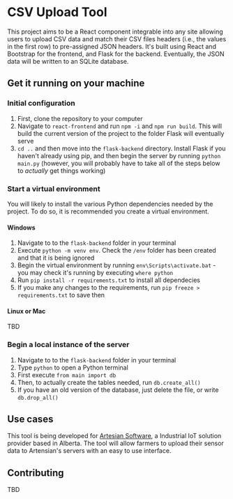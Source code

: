 # CSV Upload Tool

This project aims to be a React component integrable into any site allowing users to upload CSV data and match their CSV files headers (i.e., the values in the first row) to pre-assigned JSON headers. It's built using React and Bootstrap for the frontend, and Flask for the backend. Eventually, the JSON data will be written to an SQLite database.

## Get it running on your machine

### Initial configuration

1. First, clone the repository to your computer
2. Navigate to `react-frontend` and run `npm -i` and `npm run build`. This will build the current version of the project to the folder Flask will eventually serve
3. `cd ..` and then move into the `flask-backend` directory. Install Flask if you haven't already using pip, and then begin the server by running `python main.py` (however, you will probably have to take all of the steps below to *actually* get things working)

### Start a virtual environment

You will likely to install the various Python dependencies needed by the project. To do so, it is recommended you create a virtual environment.

#### Windows

1. Navigate to to the `flask-backend` folder in your terminal
2. Execute `python -m venv env`. Check the `/env` folder has been created and that it is being ignored
3. Begin the virtual environment by running `env\Scripts\activate.bat` - you may check it's running by executing `where python`
4. Run `pip install -r requirements.txt` to install all dependecies
5. If you make any changes to the requirements, run `pip freeze > requirements.txt` to save then

#### Linux or Mac

TBD

### Begin a local instance of the server

1. Navigate to to the `flask-backend` folder in your terminal
2. Type `python` to open a Python terminal
3. First execute `from main import db`
4. Then, to actually create the tables needed, run `db.create_all()`
5. If you have an old version of the database, just delete the file, or write `db.drop_all()`

## Use cases

This tool is being developed for [Artesian Software](https://artesiansoft.com/), a Industrial IoT solution provider based in Alberta. The tool will allow farmers to upload their sensor data to Artensian's servers with an easy to use interface.

## Contributing

TBD